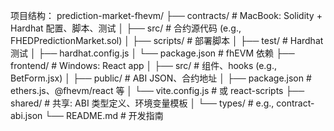 项目结构：
prediction-market-fhevm/
├── contracts/          # MacBook: Solidity + Hardhat 配置、脚本、测试
│   ├── src/            # 合约源代码 (e.g., FHEDPredictionMarket.sol)
│   ├── scripts/        # 部署脚本
│   ├── test/           # Hardhat 测试
│   ├── hardhat.config.js
│   └── package.json    # fhEVM 依赖
├── frontend/           # Windows: React app
│   ├── src/            # 组件、hooks (e.g., BetForm.jsx)
│   ├── public/         # ABI JSON、合约地址
│   ├── package.json    # ethers.js、@fhevm/react 等
│   └── vite.config.js  # 或 react-scripts
├── shared/             # 共享: ABI 类型定义、环境变量模板
│   └── types/          # e.g., contract-abi.json
└── README.md           # 开发指南